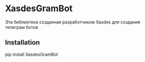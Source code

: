 # XasdesGramBot

Эта библиотека созданная разработчиком Xasdes для создания телеграм ботов

## Installation

pip install XasdesGramBot
